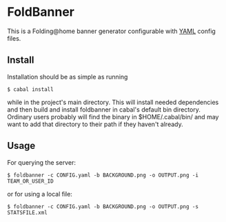 # FoldBanner #

This is a Folding@home banner generator configurable with
[YAML](http://www.yaml.org/) config files.

## Install ##
Installation should be as simple as running

    $ cabal install

while in the project's main directory.  This will install needed dependencies
and then build and install foldbanner in cabal's
default bin directory.  Ordinary users probably will find the binary
in $HOME/.cabal/bin/ and may want to add that directory to their path
if they haven't already.

## Usage ##
For querying the server:

    $ foldbanner -c CONFIG.yaml -b BACKGROUND.png -o OUTPUT.png -i TEAM_OR_USER_ID

or for using a local file:

    $ foldbanner -c CONFIG.yaml -b BACKGROUND.png -o OUTPUT.png -s STATSFILE.xml
